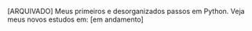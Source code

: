 [ARQUIVADO] Meus primeiros e desorganizados passos em Python. Veja meus novos estudos em: [em andamento]
